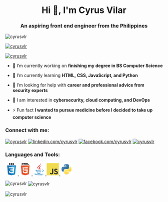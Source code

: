 <h1 align="center">Hi 👋, I'm Cyrus Vilar</h1>
<h3 align="center">An aspiring front end engineer from the Philippines</h3>

<p align="left"> <img src="https://komarev.com/ghpvc/?username=cyrusvlr&label=Profile%20views&color=0e75b6&style=flat" alt="cyrusvlr" /> </p>

<p align="left"> <a href="https://github.com/ryo-ma/github-profile-trophy"><img src="https://github-profile-trophy.vercel.app/?username=cyrusvlr" alt="cyrusvlr" /></a> </p>

<p align="left"> <a href="https://twitter.com/cyrusvlr" target="blank"><img src="https://img.shields.io/twitter/follow/cyrusvlr?logo=twitter&style=for-the-badge" alt="cyrusvlr" /></a> </p>

- 🔭 I’m currently working on **finishing my degree in BS Computer Science**

- 🌱 I’m currently learning **HTML, CSS, JavaScript, and Python**

- 🤝 I’m looking for help with **career and professional advice from security experts**

- 👀 I am interested in **cybersecurity, cloud computing, and DevOps**

- ⚡ Fun fact **I wanted to pursue medicine before I decided to take up computer science**

<h3 align="left">Connect with me:</h3>
<p align="left">
<a href="https://twitter.com/cyrusvlr" target="blank"><img align="center" src="https://raw.githubusercontent.com/rahuldkjain/github-profile-readme-generator/master/src/images/icons/Social/twitter.svg" alt="cyrusvlr" height="30" width="40" /></a>
<a href="https://linkedin.com/in/linkedin.com/cyrusvlr" target="blank"><img align="center" src="https://raw.githubusercontent.com/rahuldkjain/github-profile-readme-generator/master/src/images/icons/Social/linked-in-alt.svg" alt="linkedin.com/cyrusvlr" height="30" width="40" /></a>
<a href="https://fb.com/facebook.com/cyrusvlr" target="blank"><img align="center" src="https://raw.githubusercontent.com/rahuldkjain/github-profile-readme-generator/master/src/images/icons/Social/facebook.svg" alt="facebook.com/cyrusvlr" height="30" width="40" /></a>
<a href="https://instagram.com/cyrusvlr" target="blank"><img align="center" src="https://raw.githubusercontent.com/rahuldkjain/github-profile-readme-generator/master/src/images/icons/Social/instagram.svg" alt="cyrusvlr" height="30" width="40" /></a>
</p>

<h3 align="left">Languages and Tools:</h3>
<p align="left"> <a href="https://www.w3schools.com/css/" target="_blank"> <img src="https://raw.githubusercontent.com/devicons/devicon/master/icons/css3/css3-original-wordmark.svg" alt="css3" width="40" height="40"/> </a> <a href="https://www.w3.org/html/" target="_blank"> <img src="https://raw.githubusercontent.com/devicons/devicon/master/icons/html5/html5-original-wordmark.svg" alt="html5" width="40" height="40"/> </a> <a href="https://www.java.com" target="_blank"> <img src="https://raw.githubusercontent.com/devicons/devicon/master/icons/java/java-original.svg" alt="java" width="40" height="40"/> </a> <a href="https://developer.mozilla.org/en-US/docs/Web/JavaScript" target="_blank"> <img src="https://raw.githubusercontent.com/devicons/devicon/master/icons/javascript/javascript-original.svg" alt="javascript" width="40" height="40"/> </a> <a href="https://www.python.org" target="_blank"> <img src="https://raw.githubusercontent.com/devicons/devicon/master/icons/python/python-original.svg" alt="python" width="40" height="40"/> </a> </p>

<p><img align="left" src="https://github-readme-stats.vercel.app/api/top-langs?username=cyrusvlr&show_icons=true&locale=en&layout=compact" alt="cyrusvlr" /></p>

<p>&nbsp;<img align="center" src="https://github-readme-stats.vercel.app/api?username=cyrusvlr&show_icons=true&locale=en" alt="cyrusvlr" /></p>

<p><img align="center" src="https://github-readme-streak-stats.herokuapp.com/?user=cyrusvlr&theme=dark" alt="cyrusvlr" /></p>
